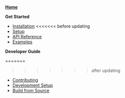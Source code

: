 <!--
This sidebar is displayed on the GitHub Wiki section instead of the default sidebar.
Notes for editors:
- Ensure links don't have the file extensions (i.e., `.md`)
- Do not use colons (':') in page titles, they don't render properly as links in the sidebar
- Use only the filenames in this page (without the filepath and file extension)
-->

**[Home](Home)**

**Get Started**

- [Installation](Installation)
<<<<<<< before updating
- [Setup](Setup)
- [API Reference](API-Reference)
- [Examples](Examples)

**Developer Guide**

=======
>>>>>>> after updating
- [Contributing](Contribute)
- [Development Setup](Local-Development-Setup)
- [Build from Source](Build-from-Source)

